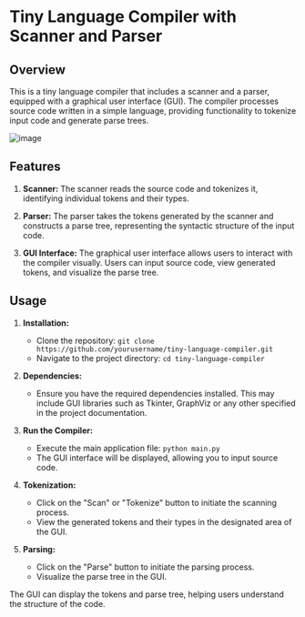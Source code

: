 # Tiny Language Compiler with Scanner and Parser

## Overview

This is a tiny language compiler that includes a scanner and a parser, equipped with a graphical user interface (GUI). The compiler processes source code written in a simple language, providing functionality to tokenize input code and generate parse trees.




![image](https://github.com/College-Projects-2019-2024/Tiny-language-compiler/assets/54954479/16c585d6-e594-49ec-9842-93ee22eda426)


## Features

1. **Scanner:** The scanner reads the source code and tokenizes it, identifying individual tokens and their types.

2. **Parser:** The parser takes the tokens generated by the scanner and constructs a parse tree, representing the syntactic structure of the input code.

3. **GUI Interface:** The graphical user interface allows users to interact with the compiler visually. Users can input source code, view generated tokens, and visualize the parse tree.

## Usage

1. **Installation:**
   - Clone the repository: `git clone https://github.com/yourusername/tiny-language-compiler.git`
   - Navigate to the project directory: `cd tiny-language-compiler`

2. **Dependencies:**
   - Ensure you have the required dependencies installed. This may include GUI libraries such as Tkinter, GraphViz or any other specified in the project documentation.

3. **Run the Compiler:**
   - Execute the main application file: `python main.py`
   - The GUI interface will be displayed, allowing you to input source code.

4. **Tokenization:**
   - Click on the "Scan" or "Tokenize" button to initiate the scanning process.
   - View the generated tokens and their types in the designated area of the GUI.

5. **Parsing:**
   - Click on the "Parse" button to initiate the parsing process.
   - Visualize the parse tree in the GUI.


The GUI can display the tokens and parse tree, helping users understand the structure of the code.
